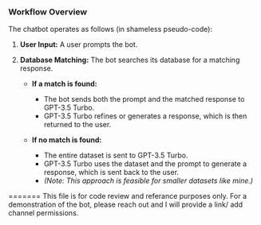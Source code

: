 
### Workflow Overview

The chatbot operates as follows (in shameless pseudo-code):

1. **User Input:** A user prompts the bot.
2. **Database Matching:** The bot searches its database for a matching response.
   
   - **If a match is found:**
     - The bot sends both the prompt and the matched response to GPT-3.5 Turbo.
     - GPT-3.5 Turbo refines or generates a response, which is then returned to the user.
   
   - **If no match is found:**
     - The entire dataset is sent to GPT-3.5 Turbo.
     - GPT-3.5 Turbo uses the dataset and the prompt to generate a response, which is sent back to the user.
     - *(Note: This approach is feasible for smaller datasets like mine.)*

=======
This file is for code review and referance purposes only. For a demonstration of the bot, please reach out and I will provide a link/ add channel permissions.
